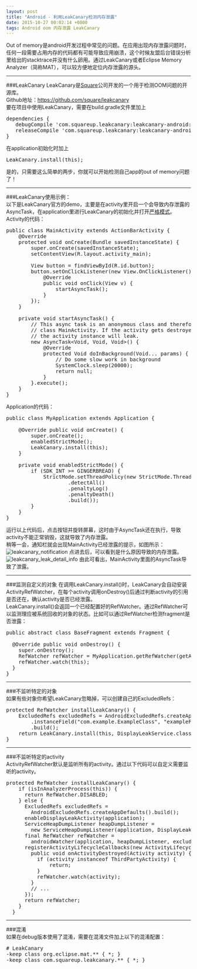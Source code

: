 ```yaml
---
layout: post
title: "Android - 利用LeakCanary检测内存泄露"
date: 2015-10-27 00:02:14 +0800
tags: Android oom 内存泄露 LeakCanary
---
```


Out of memory是android开发过程中常见的问题。在应用出现内存泄露问题时，任何一段需要占用内存的代码都有可能导致应用崩溃，这个时候友盟后台错误分析里给出的stacktrace并没有什么卵用。通过LeakCanary或者Eclipse Memory Analyzer（简称MAT），可以较方便地定位内存泄露的源头。  
***
###LeakCanary
LeakCanary是[Square](https://github.com/square)公司开发的一个用于检测OOM问题的开源库。  
Github地址：<https://github.com/square/leakcanary>  
要在项目中使用LeakCanary，需要在build.gradle文件里加上  
<pre class="mcode">
dependencies {
   debugCompile 'com.squareup.leakcanary:leakcanary-android:1.3.1'
   releaseCompile 'com.squareup.leakcanary:leakcanary-android-no-op:1.3.1'
}
</pre>
在application初始化时加上
<pre class="mcode">
LeakCanary.install(this);
</pre>
是的，只需要这么简单的两步，你就可以开始检测自己app的out of memory问题了！  
***
###LeakCanary使用示例：  
以下是LeakCanary官方的demo，主要是在activity里开启一个会导致内存泄露的AsyncTask，在application里进行LeakCanary的初始化并打开[严格模式](http://developer.android.com/reference/android/os/StrictMode.html)。  
Activity的代码：  
<pre class="mcode">
public class MainActivity extends ActionBarActivity {
    @Override
    protected void onCreate(Bundle savedInstanceState) {
        super.onCreate(savedInstanceState);
        setContentView(R.layout.activity_main);

        View button = findViewById(R.id.button);
        button.setOnClickListener(new View.OnClickListener() {
            @Override
            public void onClick(View v) {
                startAsyncTask();
            }
        });
    }

    private void startAsyncTask() {
        // This async task is an anonymous class and therefore has a hidden reference to the outer
        // class MainActivity. If the activity gets destroyed before the task finishes (e.g. rotation),
        // the activity instance will leak.
        new AsyncTask&lt;Void, Void, Void&gt;() {
            @Override
            protected Void doInBackground(Void... params) {
                // Do some slow work in background
                SystemClock.sleep(20000);
                return null;
            }
        }.execute();
    }
}
</pre>
Application的代码：  
<pre class="mcode">
public class MyApplication extends Application {

    @Override public void onCreate() {
        super.onCreate();
        enabledStrictMode();
        LeakCanary.install(this);
    }

    private void enabledStrictMode() {
        if (SDK_INT >= GINGERBREAD) {
            StrictMode.setThreadPolicy(new StrictMode.ThreadPolicy.Builder()
                    .detectAll()
                    .penaltyLog()
                    .penaltyDeath()
                    .build());
        }
    }
}
</pre>
运行以上代码后，点击按钮并旋转屏幕，这时由于AsyncTask还在执行，导致activity不能正常销毁，这就导致了内存泄露。  
稍等一会，通知栏就会出现MainActivity已经泄露的提示，如图所示：  
![leakcanary_notification](http://7xjvhq.com1.z0.glb.clouddn.com/leakcanary_notification.png)
点进去后，可以看到是什么原因导致的内存泄露。  
![leakcanary_leak_detail_info](http://7xjvhq.com1.z0.glb.clouddn.com/leakcanary_leak_detail_info.png)
由此可看出，MainActivity里面的AsyncTask导致了泄露。  
***
###监测自定义的对象
在调用LeakCanary.install()时，LeakCanary会自动安装ActivityRefWatcher，在每个activity调用onDestroy()后通过判断activity的引用是否还在，确认activity是否已经泄露。  
LeakCanary.install()会返回一个已经配置好的RefWatcher。通过RefWatcher可以监测理应被系统回收的对象的状态。比如可以通过RefWatcher检测fragment是否泄露：  
<pre class='mcode'>
public abstract class BaseFragment extends Fragment {

  @Override public void onDestroy() {
    super.onDestroy();
    RefWatcher refWatcher = MyApplication.getRefWatcher(getActivity());
    refWatcher.watch(this);
  }
}
</pre>
***
###不监听特定的对象  
如果有些对象你希望LeakCanary忽略掉，可以创建自己的ExcludedRefs：  
<pre class='mcode'>
protected RefWatcher installLeakCanary() {
    ExcludedRefs excludedRefs = AndroidExcludedRefs.createAppDefaults()
        .instanceField("com.example.ExampleClass", "exampleField")
        .build();
    return LeakCanary.install(this, DisplayLeakService.class, excludedRefs);
}
</pre>
***
###不监听特定的activity  
ActivityRefWatcher默认是监听所有的activity。通过以下代码可以自定义需要监听的activity。
<pre class='mcode'>
protected RefWatcher installLeakCanary() {
    if (isInAnalyzerProcess(this)) {
      return RefWatcher.DISABLED;
    } else {
      ExcludedRefs excludedRefs = 
        AndroidExcludedRefs.createAppDefaults().build();
      enableDisplayLeakActivity(application);
      ServiceHeapDumpListener heapDumpListener = 
        new ServiceHeapDumpListener(application, DisplayLeakService.class);
      final RefWatcher refWatcher = 
        androidWatcher(application, heapDumpListener, excludedRefs);
      registerActivityLifecycleCallbacks(new ActivityLifecycleCallbacks() {
        public void onActivityDestroyed(Activity activity) {
          if (activity instanceof ThirdPartyActivity) {
              return;
          }
          refWatcher.watch(activity);
        }
        // ...
      });
      return refWatcher;
    }
  }
</pre>
***
###混淆  
如果在debug版本使用了混淆，需要在混淆文件加上以下的混淆配置：
<pre class="mcode">
# LeakCanary
-keep class org.eclipse.mat.** { *; }
-keep class com.squareup.leakcanary.** { *; }
</pre>